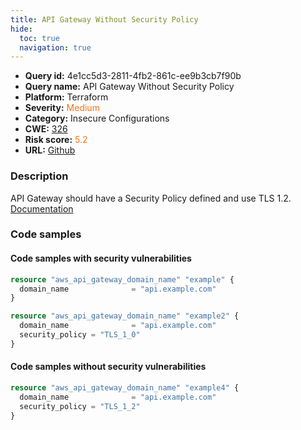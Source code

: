 ```yaml
---
title: API Gateway Without Security Policy
hide:
  toc: true
  navigation: true
---
```


<style>
  .highlight .hll {
    background-color: #ff171742;
  }
  .md-content {
    max-width: 1100px;
    margin: 0 auto;
  }
</style>

-   **Query id:** 4e1cc5d3-2811-4fb2-861c-ee9b3cb7f90b
-   **Query name:** API Gateway Without Security Policy
-   **Platform:** Terraform
-   **Severity:** <span style="color:#ff7213">Medium</span>
-   **Category:** Insecure Configurations
-   **CWE:** <a href="https://cwe.mitre.org/data/definitions/326.html" onclick="newWindowOpenerSafe(event, 'https://cwe.mitre.org/data/definitions/326.html')">326</a>
-   **Risk score:** <span style="color:#ff7213">5.2</span>
-   **URL:** [Github](https://github.com/Checkmarx/kics/tree/master/assets/queries/terraform/aws/api_gateway_without_security_policy)

### Description
API Gateway should have a Security Policy defined and use TLS 1.2.<br>
[Documentation](https://registry.terraform.io/providers/hashicorp/aws/latest/docs/resources/api_gateway_domain_name#security_policy)

### Code samples
#### Code samples with security vulnerabilities
```tf title="Positive test num. 1 - tf file" hl_lines="1"
resource "aws_api_gateway_domain_name" "example" {
  domain_name              = "api.example.com"
}

```
```tf title="Positive test num. 2 - tf file" hl_lines="3"
resource "aws_api_gateway_domain_name" "example2" {
  domain_name              = "api.example.com"
  security_policy = "TLS_1_0"
}

```


#### Code samples without security vulnerabilities
```tf title="Negative test num. 1 - tf file"
resource "aws_api_gateway_domain_name" "example4" {
  domain_name              = "api.example.com"
  security_policy = "TLS_1_2"
}

```


